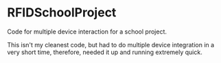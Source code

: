 RFIDSchoolProject
=================

Code for multiple device interaction for a school project.  

This isn't my cleanest code, but had to do multiple device integration in a very short time, therefore, needed it up and running extremely quick.  

